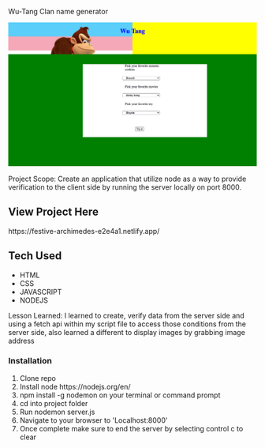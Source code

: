  Wu-Tang Clan name generator

 ![Alt Text](https://raw.githubusercontent.com/JohnbelMDev/wu-tang-generator-bootcamp/answer/image.png)
 
 
 
 
 <p> Project Scope: Create an application that utilize node as a way to provide verification to the client side by running the server locally on port 8000. 
</p>
<h2> View Project Here </h2>
https://festive-archimedes-e2e4a1.netlify.app/

<h2> Tech Used </h2>
  <ul> 
    <li> HTML</li>
    <li>CSS</li>
    <li> JAVASCRIPT</li>
    <li>NODEJS</li>
  </ul>

Lesson Learned:
I learned to create, verify data from the server side and using a fetch api within my script file to access those conditions from the server side, also learned a different to display images by grabbing image address

   <h3> Installation </h3>
     <ol> 
       <li> Clone repo </li>
       <li> Install node https://nodejs.org/en/ </li>
       <li> npm install -g nodemon on your terminal or command prompt</li>
       <li> cd into project folder  </li>
       <li> Run nodemon server.js </li>
       <li> Navigate to your browser to 'Localhost:8000' </li>
       <li>Once complete make sure to end the server by selecting control c to clear</li>
      </ol>
